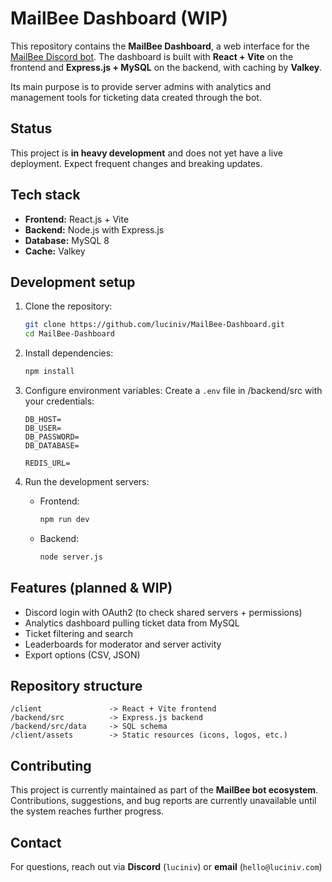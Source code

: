 # MailBee Dashboard (WIP)

This repository contains the **MailBee Dashboard**, a web interface for the [MailBee Discord bot](https://github.com/luciniv/MailBee).
The dashboard is built with **React + Vite** on the frontend and **Express.js + MySQL** on the backend, with caching by **Valkey**.

Its main purpose is to provide server admins with analytics and management tools for ticketing data created through the bot.

## Status

This project is **in heavy development** and does not yet have a live deployment. Expect frequent changes and breaking updates.


## Tech stack

- **Frontend:** React.js + Vite
- **Backend:** Node.js with Express.js
- **Database:** MySQL 8
- **Cache:** Valkey

## Development setup

1. Clone the repository:
   ```bash
   git clone https://github.com/luciniv/MailBee-Dashboard.git
   cd MailBee-Dashboard
   ```

2. Install dependencies:
   ```bash
   npm install
   ```

3. Configure environment variables:
   Create a `.env` file in /backend/src with your credentials:
   ```
   DB_HOST=
   DB_USER=
   DB_PASSWORD=
   DB_DATABASE=

   REDIS_URL=
   ```

4. Run the development servers:

   * Frontend:
     ```bash
     npm run dev
     ```
   * Backend:
     ```bash
     node server.js
     ```

## Features (planned & WIP)

* Discord login with OAuth2 (to check shared servers + permissions)
* Analytics dashboard pulling ticket data from MySQL
* Ticket filtering and search
* Leaderboards for moderator and server activity
* Export options (CSV, JSON)

## Repository structure

```
/client               -> React + Vite frontend
/backend/src          -> Express.js backend
/backend/src/data     -> SQL schema
/client/assets        -> Static resources (icons, logos, etc.)
```

## Contributing

This project is currently maintained as part of the **MailBee bot ecosystem**.
Contributions, suggestions, and bug reports are currently unavailable until the system reaches further progress.

## Contact

For questions, reach out via **Discord** (`luciniv`) or **email** (`hello@luciniv.com`)
